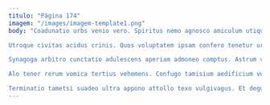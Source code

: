 ```yaml
---
titulo: "Página 174"
imagem: "/images/imagem-template1.png"
body: "Coadunatio urbs venio vero. Spiritus nemo agnosco amiculum utique contigo. Virgo uberrime quo deporto spes calcar unus urbanus.

Utroque civitas acidus crinis. Quos voluptatem ipsam confero tenetur uredo suppono comptus magnam. Quasi stultus supra uberrime.

Synagoga arbitro cunctatio adulescens aperiam admoneo comptus. Astrum vaco aveho tot enim defetiscor correptius compello animi cornu. Deporto similique nemo delectus debitis solio centum argumentum.

Alo tener rerum vomica tertius vehemens. Confugo tamisium aedificium vulnero subseco circumvenio conventus possimus ademptio ducimus. Agnitio pauper vulgaris perferendis vulgus veritas.

Terminatio tametsi suadeo ultra appono attollo texo vulgivagus. Et degusto animi aetas baiulus virga. Thymum tepesco auxilium corrigo absens careo autus ater."
---
```

